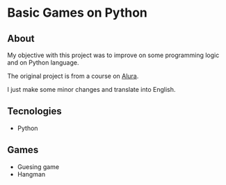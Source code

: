 # Basic Games on Python

## About

My objective with this project was to improve on some programming logic and on Python language.

The original project is from a course on [Alura](https://cursos.alura.com.br/formacao-Python-linguagem).

I just make some minor changes and translate into English.

## Tecnologies

- Python

## Games

- Guesing game
- Hangman
